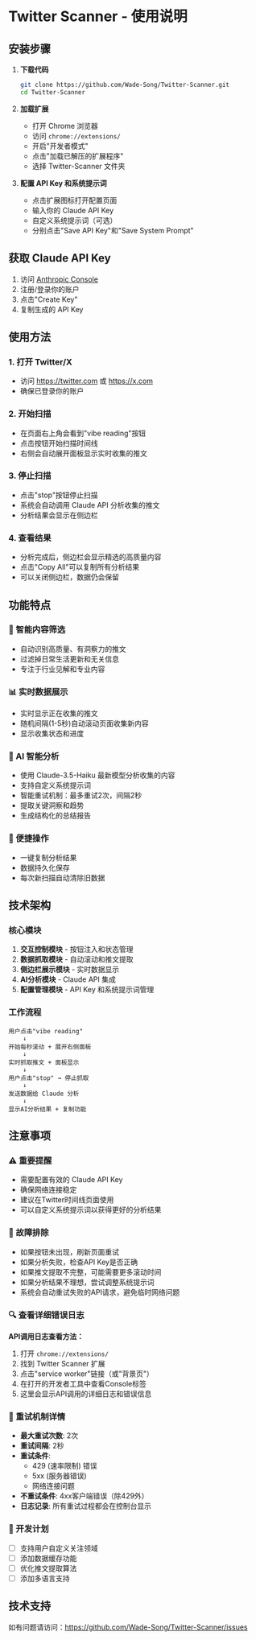 # Twitter Scanner - 使用说明

## 安装步骤

1. **下载代码**
   ```bash
   git clone https://github.com/Wade-Song/Twitter-Scanner.git
   cd Twitter-Scanner
   ```

2. **加载扩展**
   - 打开 Chrome 浏览器
   - 访问 `chrome://extensions/`
   - 开启"开发者模式"
   - 点击"加载已解压的扩展程序"
   - 选择 Twitter-Scanner 文件夹

3. **配置 API Key 和系统提示词**
   - 点击扩展图标打开配置页面
   - 输入你的 Claude API Key
   - 自定义系统提示词（可选）
   - 分别点击"Save API Key"和"Save System Prompt"

## 获取 Claude API Key

1. 访问 [Anthropic Console](https://console.anthropic.com/)
2. 注册/登录你的账户
3. 点击"Create Key"
4. 复制生成的 API Key

## 使用方法

### 1. 打开 Twitter/X
- 访问 https://twitter.com 或 https://x.com
- 确保已登录你的账户

### 2. 开始扫描
- 在页面右上角会看到"vibe reading"按钮
- 点击按钮开始扫描时间线
- 右侧会自动展开面板显示实时收集的推文

### 3. 停止扫描
- 点击"stop"按钮停止扫描
- 系统会自动调用 Claude API 分析收集的推文
- 分析结果会显示在侧边栏

### 4. 查看结果
- 分析完成后，侧边栏会显示精选的高质量内容
- 点击"Copy All"可以复制所有分析结果
- 可以关闭侧边栏，数据仍会保留

## 功能特点

### 🎯 智能内容筛选
- 自动识别高质量、有洞察力的推文
- 过滤掉日常生活更新和无关信息
- 专注于行业见解和专业内容

### 📊 实时数据展示
- 实时显示正在收集的推文
- 随机间隔(1-5秒)自动滚动页面收集新内容
- 显示收集状态和进度

### 🤖 AI 智能分析
- 使用 Claude-3.5-Haiku 最新模型分析收集的内容
- 支持自定义系统提示词
- 智能重试机制：最多重试2次，间隔2秒
- 提取关键洞察和趋势
- 生成结构化的总结报告

### 💾 便捷操作
- 一键复制分析结果
- 数据持久化保存
- 每次新扫描自动清除旧数据

## 技术架构

### 核心模块
1. **交互控制模块** - 按钮注入和状态管理
2. **数据抓取模块** - 自动滚动和推文提取
3. **侧边栏展示模块** - 实时数据显示
4. **AI分析模块** - Claude API 集成
5. **配置管理模块** - API Key 和系统提示词管理

### 工作流程
```
用户点击"vibe reading" 
    ↓
开始每秒滚动 + 展开右侧面板
    ↓
实时抓取推文 + 面板显示
    ↓
用户点击"stop" → 停止抓取
    ↓
发送数据给 Claude 分析
    ↓
显示AI分析结果 + 复制功能
```

## 注意事项

### ⚠️ 重要提醒
- 需要配置有效的 Claude API Key
- 确保网络连接稳定
- 建议在Twitter时间线页面使用
- 可以自定义系统提示词以获得更好的分析结果

### 🔧 故障排除
- 如果按钮未出现，刷新页面重试
- 如果分析失败，检查API Key是否正确
- 如果推文提取不完整，可能需要更多滚动时间
- 如果分析结果不理想，尝试调整系统提示词
- 系统会自动重试失败的API请求，避免临时网络问题

### 🔍 查看详细错误日志
**API调用日志查看方法：**
1. 打开 `chrome://extensions/`
2. 找到 Twitter Scanner 扩展
3. 点击"service worker"链接（或"背景页"）
4. 在打开的开发者工具中查看Console标签
5. 这里会显示API调用的详细日志和错误信息

### 🔄 重试机制详情
- **最大重试次数**: 2次
- **重试间隔**: 2秒
- **重试条件**: 
  - 429 (速率限制) 错误
  - 5xx (服务器错误) 
  - 网络连接问题
- **不重试条件**: 4xx客户端错误（除429外）
- **日志记录**: 所有重试过程都会在控制台显示

### 📝 开发计划
- [ ] 支持用户自定义关注领域
- [ ] 添加数据缓存功能
- [ ] 优化推文提取算法
- [ ] 添加多语言支持

## 技术支持

如有问题请访问：https://github.com/Wade-Song/Twitter-Scanner/issues